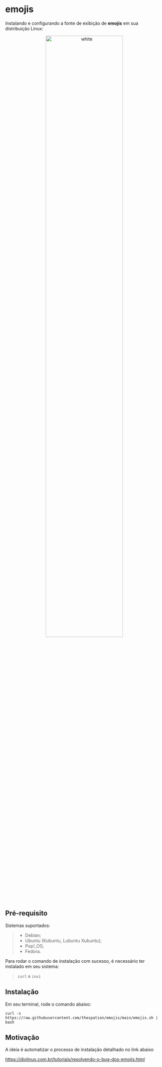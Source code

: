 # emojis
Instalando e configurando a fonte de exibição de **emojis** em sua distribuição Linux:

<p align="center">
<img width="70%" src="https://user-images.githubusercontent.com/84329097/192320832-dda9e553-5d9c-48e1-b1be-f98837812764.png" align="center" alt="white" /><br><br>


## Pré-requisito
Sistemas suportados:
> * Debian;
> * Ubuntu (Kubuntu, Lubuntu Xubuntu);
> * Pop!_OS;
> * Fedora.

Para rodar o comando de instalação com sucesso, é necessário ter instalado em seu sistema:
> `curl` e `inxi`

## Instalação
Em seu terminal, rode o comando abaixo:

```
curl -s https://raw.githubusercontent.com/thespation/emojis/main/emojis.sh | bash
```

## Motivação
A ideia é automatizar o processo de instalação detalhado no link abaixo

https://diolinux.com.br/tutoriais/resolvendo-o-bug-dos-emojis.html
